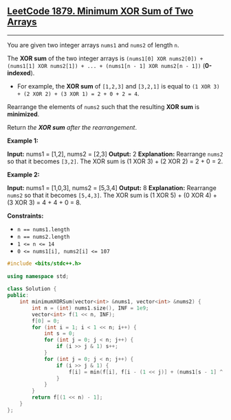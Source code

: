 ## [LeetCode 1879. Minimum XOR Sum of Two Arrays](https://leetcode.cn/problems/minimum-xor-sum-of-two-arrays/)
---
You are given two integer arrays `nums1` and `nums2` of length `n`.

The **XOR sum** of the two integer arrays is `(nums1[0] XOR nums2[0]) + (nums1[1] XOR nums2[1]) + ... + (nums1[n - 1] XOR nums2[n - 1])` (**0-indexed**).

-   For example, the **XOR sum** of `[1,2,3]` and `[3,2,1]` is equal to `(1 XOR 3) + (2 XOR 2) + (3 XOR 1) = 2 + 0 + 2 = 4`.

Rearrange the elements of `nums2` such that the resulting **XOR sum** is **minimized**.

Return *the **XOR sum** after the rearrangement*.

**Example 1:**

**Input:** nums1 = \[1,2\], nums2 = \[2,3\]
**Output:** 2
**Explanation:** Rearrange `nums2` so that it becomes `[3,2]`.
The XOR sum is (1 XOR 3) + (2 XOR 2) = 2 + 0 = 2.

**Example 2:**

**Input:** nums1 = \[1,0,3\], nums2 = \[5,3,4\]
**Output:** 8
**Explanation:** Rearrange `nums2` so that it becomes `[5,4,3]`. 
The XOR sum is (1 XOR 5) + (0 XOR 4) + (3 XOR 3) = 4 + 4 + 0 = 8.

**Constraints:**

-   `n == nums1.length`
-   `n == nums2.length`
-   `1 <= n <= 14`
-   `0 <= nums1[i], nums2[i] <= 107`
```cpp
#include <bits/stdc++.h>  
  
using namespace std;  
  
class Solution {  
public:  
    int minimumXORSum(vector<int> &nums1, vector<int> &nums2) {  
        int n = (int) nums1.size(), INF = 1e9;  
        vector<int> f(1 << n, INF);  
        f[0] = 0;  
        for (int i = 1; i < 1 << n; i++) {  
            int s = 0;  
            for (int j = 0; j < n; j++) {  
                if (i >> j & 1) s++;  
            }  
            for (int j = 0; j < n; j++) {  
                if (i >> j & 1) {  
                    f[i] = min(f[i], f[i - (1 << j)] + (nums1[s - 1] ^ nums2[j]));  
                }  
            }  
        }  
        return f[(1 << n) - 1];  
    }  
};
```